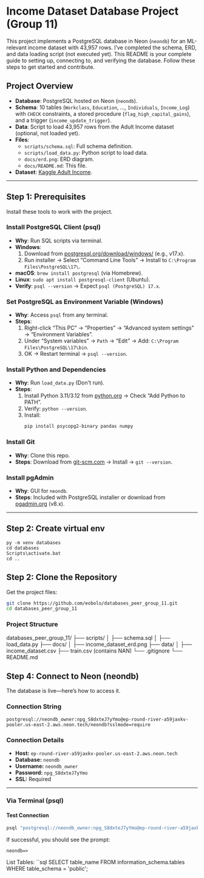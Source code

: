 # Income Dataset Database Project (Group 11)

This project implements a PostgreSQL database in Neon (`neondb`) for an ML-relevant income dataset with 43,957 rows. I’ve completed the schema, ERD, and data loading script (not executed yet). This README is your complete guide to setting up, connecting to, and verifying the database. Follow these steps to get started and contribute.

## Project Overview
- **Database**: PostgreSQL hosted on Neon (`neondb`).
- **Schema**: 10 tables (`Workclass`, `Education`, ..., `Individuals`, `Income_Log`) with `CHECK` constraints, a stored procedure (`flag_high_capital_gains`), and a trigger (`income_update_trigger`).
- **Data**: Script to load 43,957 rows from the Adult Income dataset (optional, not loaded yet).
- **Files**:
  - `scripts/schema.sql`: Full schema definition.
  - `scripts/load_data.py`: Python script to load data.
  - `docs/erd.png`: ERD diagram.
  - `docs/README.md`: This file.
- **Dataset**: [Kaggle Adult Income](https://www.kaggle.com/datasets/wenruliu/adult-income-dataset).

---

## Step 1: Prerequisites
Install these tools to work with the project.

### Install PostgreSQL Client (psql)
- **Why**: Run SQL scripts via terminal.
- **Windows**:
  1. Download from [postgresql.org/download/windows/](https://www.postgresql.org/download/windows/) (e.g., v17.x).
  2. Run installer → Select “Command Line Tools” → Install to `C:\Program Files\PostgreSQL\17\`.
- **macOS**: `brew install postgresql` (via Homebrew).
- **Linux**: `sudo apt install postgresql-client` (Ubuntu).
- **Verify**: `psql --version` → Expect `psql (PostgreSQL) 17.x`.

### Set PostgreSQL as Environment Variable (Windows)
- **Why**: Access `psql` from any terminal.
- **Steps**:
  1. Right-click “This PC” → “Properties” → “Advanced system settings” → “Environment Variables”.
  2. Under “System variables” → `Path` → “Edit” → Add: `C:\Program Files\PostgreSQL\17\bin`.
  3. OK → Restart terminal → `psql --version`.

### Install Python and Dependencies
- **Why**: Run `load_data.py` (Don't run).
- **Steps**:
  1. Install Python 3.11/3.12 from [python.org](https://www.python.org/downloads/) → Check “Add Python to PATH”.
  2. Verify: `python --version`.
  3. Install:
     ```bash
     pip install psycopg2-binary pandas numpy
     ```

### Install Git
- **Why**: Clone this repo.
- **Steps**: Download from [git-scm.com](https://git-scm.com/) → Install → `git --version`.

### Install pgAdmin
- **Why**: GUI for `neondb`.
- **Steps**: Included with PostgreSQL installer or download from [pgadmin.org](https://www.pgadmin.org/) (v8.x).

---


## Step 2: Create virtual env
```terminal
py -m venv databases
cd databases
Scripts\activate.bat
cd ..
```

## Step 2: Clone the Repository
Get the project files:
```bash
git clone https://github.com/eobolo/databases_peer_group_11.git
cd databases_peer_group_11
```

### Project Structure

databases_peer_group_11/
├── scripts/
│   ├── schema.sql
│   ├── load_data.py
├── docs/
│   ├── income_dataset_erd.png
├── data/
│   ├── income_dataset.csv
    ├── train.csv (contains NAN)
└── .gitignore
└── README.md

## Step 4: Connect to Neon (neondb)

The database is live—here’s how to access it.

### Connection String
```plaintext
postgresql://neondb_owner:npg_S8dxteJ7yYmo@ep-round-river-a59jaxkv-pooler.us-east-2.aws.neon.tech/neondb?sslmode=require
```


### Connection Details

- **Host:** `ep-round-river-a59jaxkv-pooler.us-east-2.aws.neon.tech`
- **Database:** `neondb`
- **Username:** `neondb_owner`
- **Password:** `npg_S8dxteJ7yYmo`
- **SSL:** Required
---

### Via Terminal (psql)

#### Test Connection

```bash
psql "postgresql://neondb_owner:npg_S8dxteJ7yYmo@ep-round-river-a59jaxkv-pooler.us-east-2.aws.neon.tech/neondb?sslmode=require"
```
If successful, you should see the prompt:
```plaintext
neondb=>
```

List Tables:
``sql
SELECT table_name FROM information_schema.tables WHERE table_schema = 'public';
```

